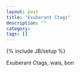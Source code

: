 ```yaml
---
layout: post
title: "Exuberant Ctags"
description: ""
category: 
tags: []
---
```

{% include JB/setup %}

Exuberant Ctags, wais, bon
